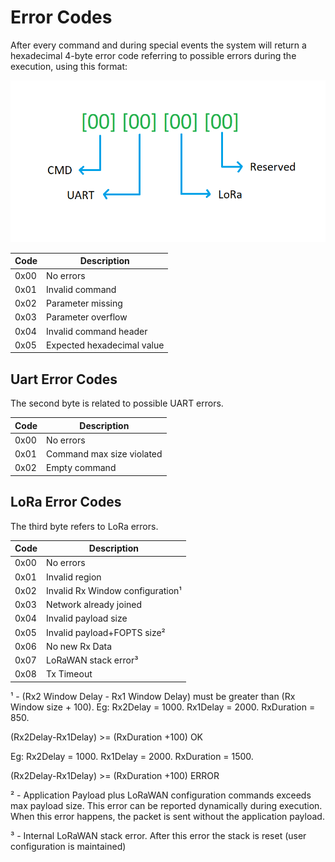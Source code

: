 # Error Codes

After every command and during special events the system will return a hexadecimal 4-byte error code referring to possible errors during the execution, using this format: 

![Error Codes](https://github.com/KKerne/htlrbl32l/blob/SDK/Examples/Applications/HTLRBL32L-AT-Commands/Documentation/LoRa_error_codes.png)

| **Code** | **Description**            |
| -------- | -------------------------- |
| 0x00     | No errors                  |
| 0x01     | Invalid command            |
| 0x02     | Parameter missing          |
| 0x03     | Parameter overflow         |
| 0x04     | Invalid command header     |
| 0x05     | Expected hexadecimal value |

## Uart Error Codes

The second byte is related to possible UART errors.

| **Code** | **Description**           |
| -------- | ------------------------- |
| 0x00     | No errors                 |
| 0x01     | Command max size violated |
| 0x02     | Empty command             |

## LoRa Error Codes

The third byte refers to LoRa errors.

| **Code** | **Description**                  |
| -------- | -------------------------------- |
| 0x00     | No errors                        |
| 0x01     | Invalid region                   |
| 0x02     | Invalid Rx Window configuration¹ |
| 0x03     | Network already joined           |
| 0x04     | Invalid payload size             |
| 0x05     | Invalid payload+FOPTS size²      |
| 0x06     | No new Rx Data                   |
| 0x07     | LoRaWAN stack error³             |
| 0x08     | Tx Timeout                       |

¹ - (Rx2 Window Delay - Rx1 Window Delay) must be greater than (Rx Window size + 100). 
Eg: 
Rx2Delay = 1000.
Rx1Delay = 2000.
RxDuration = 850.

(Rx2Delay-Rx1Delay) >= (RxDuration +100) OK

Eg: 
Rx2Delay = 1000.
Rx1Delay = 2000.
RxDuration = 1500.

(Rx2Delay-Rx1Delay) >= (RxDuration +100) ERROR

² - Application Payload plus LoRaWAN configuration commands exceeds max payload size. This error can be reported dynamically during execution. When this error happens, the packet is sent without the application payload.

³ - Internal LoRaWAN stack error. After this error the stack is reset (user configuration is maintained)
